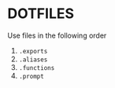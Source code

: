 # DOTFILES

Use files in the following order
1. `.exports`
2. `.aliases`
3. `.functions`
4. `.prompt`
